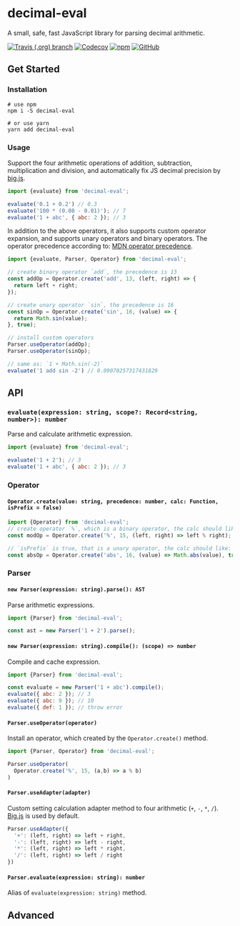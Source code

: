 # decimal-eval
A small, safe, fast JavaScript library for parsing decimal arithmetic.

[![Travis (.org) branch](https://img.shields.io/travis/peakchen90/decimal-eval/master.svg)](https://travis-ci.org/peakchen90/decimal-eval)
[![Codecov](https://img.shields.io/codecov/c/github/peakchen90/decimal-eval.svg)](https://codecov.io/gh/peakchen90/decimal-eval)
[![npm](https://img.shields.io/npm/v/decimal-eval.svg)](https://www.npmjs.com/package/decimal-eval)
[![GitHub](https://img.shields.io/github/license/mashape/apistatus.svg)](https://github.com/peakchen90/decimal-eval/blob/master/LICENSE)

## Get Started

### Installation
```
# use npm
npm i -S decimal-eval

# or use yarn
yarn add decimal-eval
```

### Usage
Support the four arithmetic operations of addition, subtraction, multiplication and division,
and automatically fix JS decimal precision by [big.js](https://github.com/MikeMcl/big.js).

```js
import {evaluate} from 'decimal-eval';

evaluate('0.1 + 0.2') // 0.3
evaluate('100 * (0.08 - 0.01)'); // 7
evaluate('1 + abc', { abc: 2 }); // 3
```

In addition to the above operators, it also supports custom operator expansion,
and supports unary operators and binary operators.
The operator precedence according to: [MDN operator precedence](https://developer.mozilla.org/en-US/docs/Web/JavaScript/Reference/Operators/Operator_Precedence).

```js
import {evaluate, Parser, Operator} from 'decimal-eval';

// create binary operator `add`, the precedence is 13
const addOp = Operator.create('add', 13, (left, right) => {
  return left + right;
});

// create unary operator `sin`, the precedence is 16
const sinOp = Operator.create('sin', 16, (value) => {
  return Math.sin(value);
}, true);

// install custom operators
Parser.useOperator(addOp);
Parser.useOperator(sinOp);

// same as: `1 + Math.sin(-2)`
evaluate('1 add sin -2') // 0.09070257317431829
```

## API
### `evaluate(expression: string, scope?: Record<string, number>): number`
Parse and calculate arithmetic expression.
```js
import {evaluate} from 'decimal-eval';

evaluate('1 + 2'); // 3
evaluate('1 + abc', { abc: 2 }); // 3
```

### Operator
#### `Operator.create(value: string, precedence: number, calc: Function, isPrefix = false)`
```js
import {Operator} from 'decimal-eval';
// create operator `%`, which is a binary operator, the calc should like: `(left: number, right: number) => number`
const modOp = Operator.create('%', 15, (left, right) => left % right);

// `isPrefix` is true, that is a unary operator, the calc should like: `(value: number) => number`
const absOp = Operator.create('abs', 16, (value) => Math.abs(value), true);
```

### Parser

#### `new Parser(expression: string).parse(): AST`
Parse arithmetic expressions.
```js
import {Parser} from 'decimal-eval';

const ast = new Parser('1 + 2').parse();
```

#### `new Parser(expression: string).compile(): (scope) => number`
Compile and cache expression.
```js
import {Parser} from 'decimal-eval';

const evaluate = new Parser('1 + abc').compile();
evaluate({ abc: 2 }); // 3
evaluate({ abc: 9 }); // 10
evaluate({ def: 1 }); // throw error
```

#### `Parser.useOperator(operator)`
Install an operator, which created by the `Operator.create()` method.
```js
import {Parser, Operator} from 'decimal-eval';

Parser.useOperator(
  Operator.create('%', 15, (a,b) => a % b)
)
```

#### `Parser.useAdapter(adapter)`
Custom setting calculation adapter method to four arithmetic (`+`, `-`, `*`, `/`).
[Big.js](https://github.com/MikeMcl/big.js) is used by default.
```js
Parser.useAdapter({
  '+': (left, right) => left + right,
  '-': (left, right) => left - right,
  '*': (left, right) => left * right,
  '/': (left, right) => left / right
})
```

#### `Parser.evaluate(expression: string): number`
Alias of `evaluate(expression: string)` method.

## Advanced
